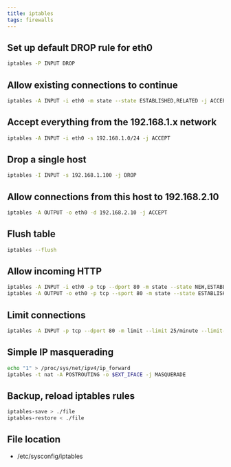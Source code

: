 ```yaml
---
title: iptables
tags: firewalls
---
```


## Set up default DROP rule for eth0

```bash
iptables -P INPUT DROP
```

## Allow existing connections to continue

```bash
iptables -A INPUT -i eth0 -m state --state ESTABLISHED,RELATED -j ACCEPT
```

## Accept everything from the 192.168.1.x network

```bash
iptables -A INPUT -i eth0 -s 192.168.1.0/24 -j ACCEPT
```

## Drop a single host

```bash
iptables -I INPUT -s 192.168.1.100 -j DROP
```

## Allow connections from this host to 192.168.2.10

```bash
iptables -A OUTPUT -o eth0 -d 192.168.2.10 -j ACCEPT
```

## Flush table
```bash
iptables --flush
```
## Allow incoming HTTP

```bash
iptables -A INPUT -i eth0 -p tcp --dport 80 -m state --state NEW,ESTABLISHED -j ACCEPT
iptables -A OUTPUT -o eth0 -p tcp --sport 80 -m state --state ESTABLISHED -j ACCEPT
```

## Limit connections

```bash
iptables -A INPUT -p tcp --dport 80 -m limit --limit 25/minute --limit-burst 100 -j ACCEPT
```

## Simple IP masquerading
```bash
echo "1" > /proc/sys/net/ipv4/ip_forward
iptables -t nat -A POSTROUTING -o $EXT_IFACE -j MASQUERADE
```
## Backup, reload iptables rules
```bash
iptables-save > ./file
iptables-restore < ./file
```

## File location

- /etc/sysconfig/iptables


